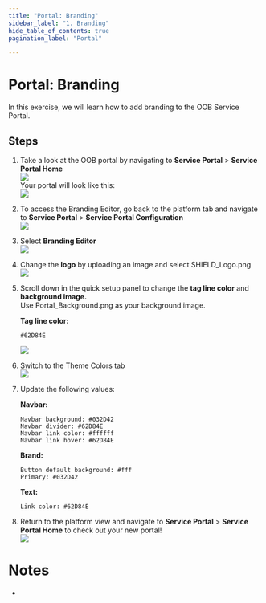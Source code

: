 ```yaml
---
title: "Portal: Branding" 
sidebar_label: "1. Branding"
hide_table_of_contents: true
pagination_label: "Portal" 

---
```

# Portal: Branding
In this exercise, we will learn how to add branding to the OOB Service Portal.




## Steps  


1. Take a look at the OOB portal by navigating to **Service Portal** > **Service Portal Home**  
![](./Portal%20Images/sp_home_nav.png)  
Your portal will look like this:  
![](./Portal%20Images/sp_home_oob.png)  


2. To access the Branding Editor, go back to the platform tab and navigate to **Service Portal** > **Service Portal Configuration**  
![](./Portal%20Images/sp_config_nav.png)  


3. Select **Branding Editor**  
![](./Portal%20Images/sp_config_branding.png)  


4. Change the **logo** by uploading an image and select SHIELD_Logo.png  
![](./Portal%20Images/sp_brand_edit_logo.png)  


5. Scroll down in the quick setup panel to change the **tag line color** and **background image.**  
Use Portal_Background.png as your background image.  

    **Tag line color:**  
    ```
    #62D84E  
    ```  
    
   ![](./Portal%20Images/sp_brand_edit_tag.png)  


6. Switch to the Theme Colors tab  
![](./Portal%20Images/sp_brand_edit_theme.png)  


7. Update the following values:  

    **Navbar:**  
    ```
    Navbar background: #032D42
    Navbar divider: #62D84E
    Navbar link color: #ffffff
    Navbar link hover: #62D84E
    ```  

    **Brand:**  
    ```
    Button default background: #fff
    Primary: #032D42
    ```

    **Text:**  
    ```
    Link color: #62D84E
    ```  


8. Return to the platform view and navigate to **Service Portal** > **Service Portal Home** to check out your new portal!  
![](./Portal%20Images/sp_home_new.png)




# Notes 

 - 
 